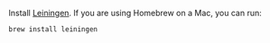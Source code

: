 Install [Leiningen](http://leiningen.org). If you are using Homebrew on a Mac, you can run:

    brew install leiningen
